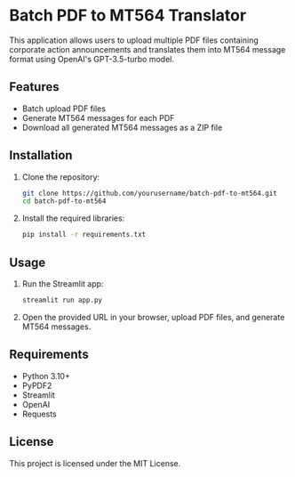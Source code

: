 # Batch PDF to MT564 Translator

This application allows users to upload multiple PDF files containing corporate action announcements and translates them into MT564 message format using OpenAI's GPT-3.5-turbo model.

## Features

- Batch upload PDF files
- Generate MT564 messages for each PDF
- Download all generated MT564 messages as a ZIP file

## Installation

1. Clone the repository:
   ```bash
   git clone https://github.com/yourusername/batch-pdf-to-mt564.git
   cd batch-pdf-to-mt564
   ```

2. Install the required libraries:
   ```bash
   pip install -r requirements.txt
   ```

## Usage

1. Run the Streamlit app:
   ```bash
   streamlit run app.py
   ```

2. Open the provided URL in your browser, upload PDF files, and generate MT564 messages.

## Requirements

- Python 3.10+
- PyPDF2
- Streamlit
- OpenAI
- Requests

## License

This project is licensed under the MIT License.
